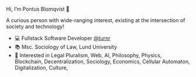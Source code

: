 Hi, I’m Pontus Blomqvist 👋

A curious person with wide-ranging interest, existing at the intersection of society and technology!

- :computer: Fullstack Software Developer <a href="https://www.turnr.se/">@turnr</a>
- :books: Msc. Sociology of Law, Lund University
- :thought_balloon: Interested in Legal Pluralism, Web, AI, Philosophy, Physics, Blockchain, Decentralization, Sociology, Economics, Cellular Automaton, Digitalization, Culture, 
